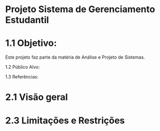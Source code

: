 # Projeto Sistema de Gerenciamento Estudantil

# 1.1 Objetivo:
Este projeto faz parte da matéria de Análise e Projeto de Sistemas.

1.2 Público Alvo:


1.3 Referências:


# 2.1 Visão geral



# 2.3 Limitações e Restrições
